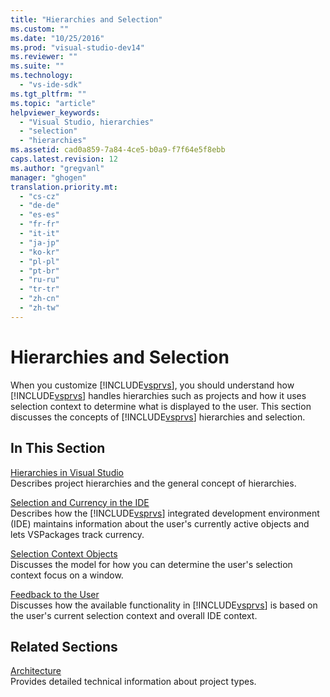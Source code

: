 ```yaml
---
title: "Hierarchies and Selection"
ms.custom: ""
ms.date: "10/25/2016"
ms.prod: "visual-studio-dev14"
ms.reviewer: ""
ms.suite: ""
ms.technology: 
  - "vs-ide-sdk"
ms.tgt_pltfrm: ""
ms.topic: "article"
helpviewer_keywords: 
  - "Visual Studio, hierarchies"
  - "selection"
  - "hierarchies"
ms.assetid: cad0a859-7a84-4ce5-b0a9-f7f64e5f8ebb
caps.latest.revision: 12
ms.author: "gregvanl"
manager: "ghogen"
translation.priority.mt: 
  - "cs-cz"
  - "de-de"
  - "es-es"
  - "fr-fr"
  - "it-it"
  - "ja-jp"
  - "ko-kr"
  - "pl-pl"
  - "pt-br"
  - "ru-ru"
  - "tr-tr"
  - "zh-cn"
  - "zh-tw"
---
```

# Hierarchies and Selection
When you customize [!INCLUDE[vsprvs](../code-quality/includes/vsprvs_md.md)], you should understand how [!INCLUDE[vsprvs](../code-quality/includes/vsprvs_md.md)] handles hierarchies such as projects and how it uses selection context to determine what is displayed to the user. This section discusses the concepts of [!INCLUDE[vsprvs](../code-quality/includes/vsprvs_md.md)] hierarchies and selection.  
  
## In This Section  
 [Hierarchies in Visual Studio](../extensibility-internals/hierarchies-in-visual-studio.md)  
 Describes project hierarchies and the general concept of hierarchies.  
  
 [Selection and Currency in the IDE](../extensibility-internals/selection-and-currency-in-the-ide.md)  
 Describes how the [!INCLUDE[vsprvs](../code-quality/includes/vsprvs_md.md)] integrated development environment (IDE) maintains information about the user's currently active objects and lets VSPackages track currency.  
  
 [Selection Context Objects](../extensibility-internals/selection-context-objects.md)  
 Discusses the model for how you can determine the user's selection context focus on a window.  
  
 [Feedback to the User](../extensibility-internals/feedback-to-the-user.md)  
 Discusses how the available functionality in [!INCLUDE[vsprvs](../code-quality/includes/vsprvs_md.md)] is based on the user's current selection context and overall IDE context.  
  
## Related Sections  
 [Architecture](../extensibility-internals/project-types-architecture.md)  
 Provides detailed technical information about project types.